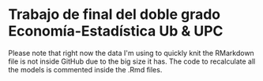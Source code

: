 # Trabajo de final del doble grado Economía-Estadística Ub & UPC

Please note that right now the data I'm using to quickly knit the RMarkdown file is not inside GitHub due to the big size it has. The code to recalculate all the models is commented inside the .Rmd files.
